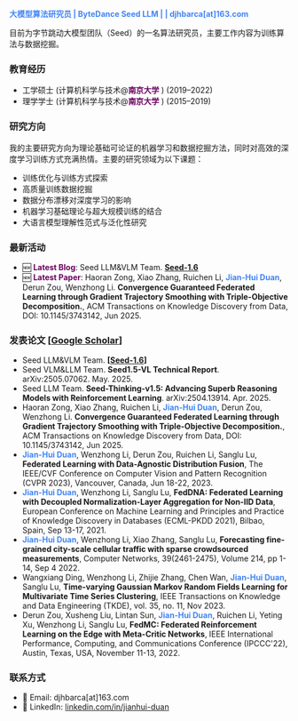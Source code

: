 <span style="color: #4285F4;"><b>大模型算法研究员 | ByteDance Seed LLM | | djhbarca[at]163.com</b></span>  

目前为字节跳动大模型团队（Seed）的一名算法研究员，主要工作内容为训练算法与数据挖掘。

### 教育经历  
- 工学硕士 (计算机科学与技术@<span style="color:rgb(106, 0, 95);"><b>南京大学</b></span> ) (2019–2022)  
- 理学学士 (计算机科学与技术@<span style="color:rgb(106, 0, 95);"><b>南京大学</b></span> ) (2015–2019)  

### 研究方向
我的主要研究方向为理论基础可论证的机器学习和数据挖掘方法，同时对高效的深度学习训练方式充满热情。主要的研究领域为以下课题：
- 训练优化与训练方式探索
- 高质量训练数据挖掘
- 数据分布漂移对深度学习的影响
- 机器学习基础理论与超大规模训练的结合
- 大语言模型理解性范式与泛化性研究

### 最新活动
- 🆕 <span style="color:rgb(106, 0, 95);"><b>Latest Blog</b></span>: Seed LLM&VLM Team. **[Seed-1.6](https://seed.bytedance.com/en/seed1_6)**
- 🆕 <span style="color:rgb(106, 0, 95);"><b>Latest Paper</b></span>: Haoran Zong, Xiao Zhang, Ruichen Li, <span style="color: #4285F4;"><b>Jian-Hui Duan</b></span>, Derun Zou, Wenzhong Li. <b>Convergence Guaranteed Federated Learning through Gradient Trajectory Smoothing with Triple-Objective Decomposition.</b>, ACM Transactions on Knowledge Discovery from Data, DOI: 10.1145/3743142, Jun 2025.

### 发表论文 [[Google Scholar](https://scholar.google.com/citations?hl=zh-CN&user=H6fOj2UAAAAJ)]
- Seed LLM&VLM Team. **[[Seed-1.6](https://seed.bytedance.com/en/seed1_6)]**
- Seed VLM&LLM Team. **Seed1.5-VL Technical Report**. arXiv:2505.07062. May. 2025.
- Seed LLM Team. **Seed-Thinking-v1.5: Advancing Superb Reasoning Models with Reinforcement Learning**. arXiv:2504.13914. Apr. 2025.
- Haoran Zong, Xiao Zhang, Ruichen Li, <span style="color: #4285F4;"><b>Jian-Hui Duan</b></span>, Derun Zou, Wenzhong Li. <b>Convergence Guaranteed Federated Learning through Gradient Trajectory Smoothing with Triple-Objective Decomposition.</b>, ACM Transactions on Knowledge Discovery from Data, DOI: 10.1145/3743142, Jun 2025.
- <span style="color: #4285F4;"><b>Jian-Hui Duan</b></span>, Wenzhong Li, Derun Zou, Ruichen Li, Sanglu Lu, <b>Federated Learning with Data-Agnostic Distribution Fusion</b>, The IEEE/CVF Conference on Computer Vision and Pattern Recognition (CVPR 2023), Vancouver, Canada, Jun 18-22, 2023.
- <span style="color: #4285F4;"><b>Jian-Hui Duan</b></span>, Wenzhong Li, Sanglu Lu, <b>FedDNA: Federated Learning with Decoupled Normalization-Layer Aggregation for Non-IID Data</b>, European Conference on Machine Learning and Principles and Practice of Knowledge Discovery in Databases (ECML-PKDD 2021), Bilbao, Spain, Sep 13-17, 2021.
- <span style="color: #4285F4;"><b>Jian-Hui Duan</b></span>, Wenzhong Li, Xiao Zhang, Sanglu Lu, <b>Forecasting fine-grained city-scale cellular traffic with sparse crowdsourced measurements</b>, Computer Networks, 39(2461-2475), Volume 214, pp 1-14, Sep 4 2022.
- Wangxiang Ding, Wenzhong Li, Zhijie Zhang, Chen Wan, <span style="color: #4285F4;"><b>Jian-Hui Duan</b></span>, Sanglu Lu, <b>Time-varying Gaussian Markov Random Fields Learning for Multivariate Time Series Clustering</b>, IEEE Transactions on Knowledge and Data Engineering (TKDE), vol. 35, no. 11, Nov 2023.
- Derun Zou, Xusheng Liu, Lintan Sun, <span style="color: #4285F4;"><b>Jian-Hui Duan</b></span>, Ruichen Li, Yeting Xu, Wenzhong Li, Sanglu Lu, <b>FedMC: Federated Reinforcement Learning on the Edge with Meta-Critic Networks</b>, IEEE International Performance, Computing, and Communications Conference (IPCCC'22), Austin, Texas, USA, November 11-13, 2022.

### 联系方式
- 📧 Email: djhbarca[at]163.com
- 🔗 LinkedIn: [linkedin.com/in/jianhui-duan](https://www.linkedin.com/in/jianhui-duan-88824a125/) 